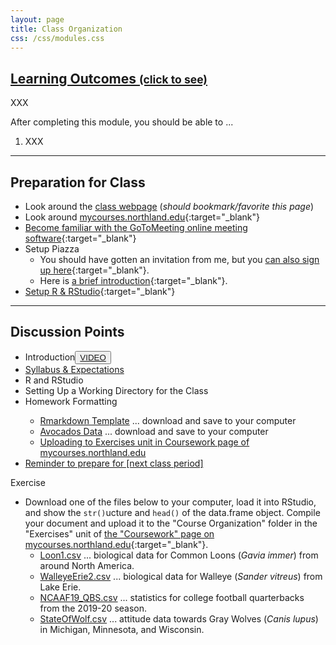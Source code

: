 ```yaml
---
layout: page
title: Class Organization
css: /css/modules.css
---
```


<div class="panel-group-ILOs">
  <div class="panel panel-default">
    <div class="panel-heading">
      <h2 class="panel-title">
        <a data-toggle="collapse" href="#ILOs">Learning Outcomes <small>(click to see)</small></a>
      </h2>
    </div>
    <div id="ILOs" class="panel-collapse collapse">
      <div class="panel-body">
XXX
<p>After completing this module, you should be able to ...</p>

<ol>
  <li>XXX</li>
</ol>
      </div>
    </div>
  </div>
</div>

----

## Preparation for Class

* Look around the [class webpage](https://derekogle.com/NCGraphing/) (*should bookmark/favorite this page*)
* Look around [mycourses.northland.edu](https://mycourses.northland.edu/ICS/Academics/MTH/MTH__250/2019_30-MTH__250-01/){:target="_blank"}
* [Become familiar with the GoToMeeting online meeting software](http://derekogle.com/NCGraphing/resources/Synchronous_Videos_GTM){:target="_blank"}
* Setup Piazza
  * You should have gotten an invitation from me, but you [can also sign up here](https://piazza.com/northland/spring2020/mth250){:target="_blank"}.
  * Here is [a brief introduction](https://www.youtube.com/watch?v=j7I_T3p-NPE){:target="_blank"}.
* [Setup R & RStudio](Setup/R_RStudio){:target="_blank"}

----

## Discussion Points

<ul>
  <li>Introduction<button type="button" class="btn btn-secondary btn-sm btn-space"><a href="https://transcripts.gotomeeting.com/?utm_source=recordingReadyNotification&utm_medium=email#/s/421248d5bdd50902215c6d48ac212806ad75026153315c183ae93e340233e1a8" target="_blank">VIDEO</a></button></li>
  <li><a href="../resources/Syllabus-Current" target="_blank">Syllabus & Expectations</a></li>
  <li>R and RStudio</li>
  <li>Setting Up a Working Directory for the Class</li>
  <li>Homework Formatting</li>
    <ul>
      <li><a href="https://raw.githubusercontent.com/droglenc/NCGraphing/gh-pages/modules/Setup/TEMPLATE.Rmd" target="_blank">Rmarkdown Template</a> ... download and save to your computer</li>
      <li><a href="https://raw.githubusercontent.com/droglenc/NCData/master/Avocados.csv" target="_blank">Avocados Data</a> ... download and save to your computer</li>
      <li><a href="https://mycourses.northland.edu/ICS/Academics/MTH/MTH__250/2019_30-MTH__250-01/Coursework.jnz" target="_blank">Uploading to Exercises unit in Coursework page of mycourses.northland.edu</a></li>
    </ul>
  <li><a href="Intro1.html" target="_blank">Reminder to prepare for [next class period]</a></li>
</uL


## Exercise
* Download one of the files below to your computer, load it into RStudio, and show the `str()`ucture and `head()` of the data.frame object. Compile your document and upload it to the "Course Organization" folder in the "Exercises" unit of [the "Coursework" page on mycourses.northland.edu](https://mycourses.northland.edu/ICS/Academics/MTH/MTH__250/2019_30-MTH__250-01/Coursework.jnz){:target="_blank"}.
  * [Loon1.csv](https://raw.githubusercontent.com/droglenc/NCData/master/Loon1.csv) ... biological data for Common Loons (*Gavia immer*) from around North America.
  * [WalleyeErie2.csv](https://raw.githubusercontent.com/droglenc/FSAdata/master/data-raw/WalleyeErie2.csv) ... biological data for Walleye (*Sander vitreus*) from Lake Erie.
  * [NCAAF19_QBS.csv](https://raw.githubusercontent.com/droglenc/NCData/master/NCAAF19_QBS.csv) ... statistics for college football quarterbacks from the 2019-20 season.
  * [StateOfWolf.csv](https://raw.githubusercontent.com/droglenc/NCData/master/StateOfWolf.csv) ... attitude data towards Gray Wolves (*Canis lupus*) in Michigan, Minnesota, and Wisconsin.
